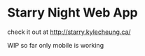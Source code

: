 # Starry Night Web App


check it out at http://starry.kylecheung.ca/

WIP so far only mobile is working 
